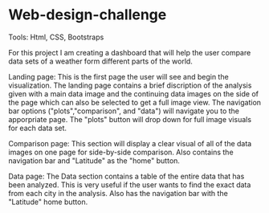 # Web-design-challenge


Tools: Html, CSS, Bootstraps


For this project I am creating a dashboard that will help the user compare data sets of a weather form different parts of the world.


Landing page: 
This is the first page the user will see and begin the visualization. The landing page contains a brief discription of the analysis given with a 
main data image and the continuing data images on the side of the page which can also be selected to get a full image view. The navigation bar 
options ("plots","comparison", and "data") will navigate you to the apporpriate page. The "plots" button will drop down for full image visuals for each data set.

Comparison page:
This section will display a clear visual of all of the data images on one page for side-by-side comparison. Also contains the navigation bar 
and "Latitude" as the "home" button.

Data page:
The Data section contains a table of the entire data that has been analyzed. This is very useful if the user wants to find the exact data from each city in the analysis.
Also has the navigation bar with the "Latitude" home button.










